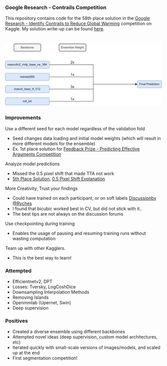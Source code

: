 ### Google Research - Contrails Competition

This repository contains code for the 58th place solution in the [Google Research - Identify Contrails to Reduce Global Warming](https://www.kaggle.com/competitions/google-research-identify-contrails-reduce-global-warming) competition on Kaggle. My solution write-up can be found [here](https://www.kaggle.com/competitions/google-research-identify-contrails-reduce-global-warming/discussion/430473).

<h1 align="center">
<img src="./imgs/model.png" alt="Model Architecture" width="800">
</h1>

### Improvements

Use a different seed for each model regardless of the validation fold
- Seed changes data loading and initial model weights (which will result in more different models for the ensemble)
- Ex. 1st place solution for [Feedback Prize - Predicting Effective Arguments Competition](https://www.kaggle.com/competitions/feedback-prize-effectiveness/discussion/347536)

Analyze model predictions
- Missed the 0.5 pixel shift that made TTA not work
- [5th Place Solution](https://www.kaggle.com/competitions/google-research-identify-contrails-reduce-global-warming/discussion/430549), [0.5 Pixel Shift Explanation](https://www.kaggle.com/competitions/google-research-identify-contrails-reduce-global-warming/discussion/430479#2382723)

More Creativity, Trust your findings
- Could have trained on each participant, or on soft labels [Discussionby @Ryches](https://www.kaggle.com/competitions/google-research-identify-contrails-reduce-global-warming/discussion/430471)
- I found that bicubic worked best in CV, but did not stick with it..
- The best tips are not always on the discussion forums

Use checkpointing during training
- Enables the usage of pausing and resuming training runs without wasting computation

Team up with other Kagglers.
- This is the best way to learn!


### Attempted

- Efficientnetv2, DPT
- Losses: Tversky, LogCoshDice
- Downsampling Interpolation Methods
- Removing Islands
- Openmmlab (Upernet, Swin)
- Deep supervision

### Positives

- Created a diverse ensemble using different backbones
- Attempted novel ideas (deep supervision, custom model architectures, etc)
- Iterated quickly with small-scale versions of images/models, and scaled up at the end
- First segmentation competition!